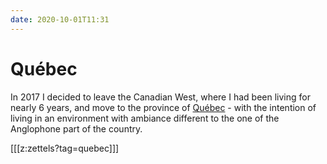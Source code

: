 ```yaml
---
date: 2020-10-01T11:31
---
```


# Québec

In 2017 I decided to leave the Canadian West, where I had been living for nearly 6 years, and move to the province of [Québec] - with the intention of living in an environment with ambiance different to the one of the Anglophone part of the country.

[[[z:zettels?tag=quebec]]]

[Québec]: https://en.wikipedia.org/wiki/Quebec

